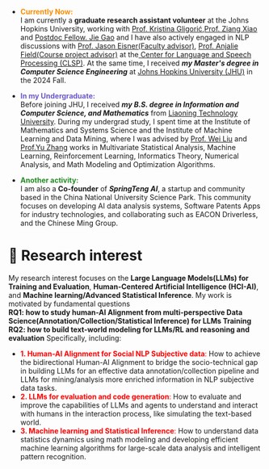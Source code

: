 
- <span style="color:#FF8C00; font-weight: bold;"> Currently Now:</span>\
  I am currently a **graduate research assistant volunteer** at the Johns Hopkins University, working with [Prof. Kristina Gligorić](https://kristinagligoric.com/),[Prof. Ziang Xiao](https://www.ziangxiao.com/) and [Postdoc Fellow. Jie Gao](https://gaojie058.github.io/) and I have also actively engaged in NLP discussions with [Prof. Jason Eisner(Faculty advisor)](https://www.cs.jhu.edu/~jason/), [Prof. Anjalie Field(Course project advisor)](https://anjalief.github.io/index.html) at the[ Center for Language and Speech Processing (CLSP)](https://www.clsp.jhu.edu/). At the same time, I received ***my Master's degree in Computer Science Engineering*** at [Johns Hopkins University (JHU)](https://www.jhu.edu/) in the 2024 Fall.

- <span style=" color:#6A5ACD; font-weight: bold;"> In my Undergraduate: </span>\
  Before joining JHU, I received  ***my B.S. degree in Information and Computer Science, and Mathematics*** from [Liaoning Technology University](https://en.lntu.edu.cn/).
  During my undergrad study, I spent time at the Institute of Mathematics and Systems Science and the Institute of Machine Learning and Data Mining, where I was advised by [Prof. Wei Liu](https://www.researchgate.net/profile/Wei-Liu-523) and [Prof.Yu Zhang](https://www.researchgate.net/profile/Yu-Zhang-264) works in Multivariate Statistical Analysis, Machine Learning, Reinforcement Learning, Informatics Theory, Numerical Analysis, and Math Modeling and Optimization Algorithms.
- <span style=" color:#228B22; font-weight: bold;"> Another activity: </span>\
  I am also a **Co-founder** of ***SpringTeng AI***, a startup and community based in the China National University Science Park. This community focuses on developing AI data analysis systems, Software Patents Apps for industry technologies, and collaborating such as EACON Driverless, and the Chinese Ming Group.
  
# 🤔 Research interest
My research interest focuses on the **Large Language Models(LLMs) for Training and Evaluation**, **Human-Centered Artificial Intelligence (HCI-AI)**, and **Machine learning/Advanced Statistical Inference**\. My work is motivated by fundamental questions\
**RQ1: how to study human-AI Alignment from multi-perspective Data Science(Annotation/Collection/Statistical Inference) for LLMs Training**\
**RQ2: how to build text-world modeling for LLMs/RL and reasoning and evaluation** Specifically, including:
- <span style="color:red; font-weight: #FF0000;"> **1. Human-AI Alignment for Social NLP Subjective data**:</span> How to achieve the bidirectional Human-AI Alignment to bridge the socio-technical gap in building LLMs for an effective data annotation/collection pipeline and LLMs for mining/analysis more enriched information in NLP subjective data tasks.
- <span style="color:red; font-weight: #FF0000;"> **2. LLMs for evaluation and code generation**:</span> How to evaluate and improve the capabilities of LLMs and agents to understand and interact with humans in the interaction process, like simulating the text-based world.
- <span style="color:red; font-weight: #FF0000;"> **3. Machine learning and Statistical Inference**:</span> How to understand data statistics dynamics using math modeling and developing efficient machine learning algorithms for large-scale data analysis and intelligent pattern recognition.
